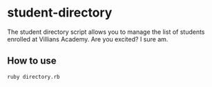 # student-directory #

The student directory script allows you to manage the list of students enrolled at Villians Academy. Are you excited? I sure am.

## How to use ##

```shell
ruby directory.rb
```
